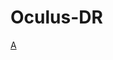 # Oculus-DR

[A](https://www.kaggle.com/andrewmvd/ocular-disease-recognition-odir5khttps://www.kaggle.com/andrewmvd/ocular-disease-recognition-odir5k)

